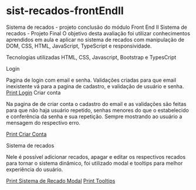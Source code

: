 # sist-recados-frontEndII


Sistema de recados - projeto conclusão do módulo Front End II
Sistema de recados - Projeto Final O objetivo desta avaliação foi utilizar conhecimentos aprendidos em aula e aplicar no sistema de recados com manipulação de DOM, CSS, HTML, JavaScript, TypeScript e responsividade.

Tecnologias utilizadas
HTML, CSS, Javascript, Bootstrap e TypesCript

Login

Pagina de login com email e senha. Validações criadas para que email inexistente vá para a pagina de cadastro, e validação de usuário e senha.
[Print Login](https://github.com/kelly-guedes/sist-recados-frontEndII/blob/master/prints/print1.png)
Criar conta

Na pagina de de criar conta o cadastro do email e as validações são feitas para que não haja usuário repetido, senhas menores do que o estabelecido e conferência da senha e sua repetição. Sempre mostrando ao usuário a mensagem do respectivo erro.

[Print Criar Conta](https://github.com/kelly-guedes/sist-recados-frontEndII/blob/master/prints/print2.png)

Sistema de recados

Nele é possível adicionar recados, apagar e editar os respectivos recados para tornar o sistema dinâmico, foi utilizado modal e tooltips para melhor experiência do usuário.

[Print Sistema de Recado Modal](https://github.com/kelly-guedes/sist-recados-frontEndII/blob/master/prints/print3.png)
[Print Tooltips](https://github.com/kelly-guedes/sist-recados-frontEndII/blob/master/prints/print4.png)
